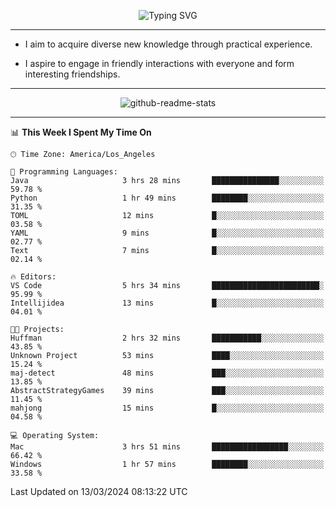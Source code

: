 <p align="center">
  <img src="https://readme-typing-svg.demolab.com?font=Fira+Code&weight=500&size=32&duration=2500&pause=1600&center=true&vCenter=true&random=false&width=1024&height=64&lines=Hi+there+%F0%9F%91%8B;I'm+delighted+you+could+make+it+here+%F0%9F%8E%89;I'm+Harry%2C+a+college+student+still+finding+my+way" alt="Typing SVG" />
</p>


---


- I aim to acquire diverse new knowledge through practical experience.

- I aspire to engage in friendly interactions with everyone and form interesting friendships.


---


<p align="center">
  <img src="https://github-readme-stats.vercel.app/api?username=Harry-Jing&show_icons=true" alt="github-readme-stats"/>
</p>


---

<!--START_SECTION:waka-->
📊 **This Week I Spent My Time On** 

```text
🕑︎ Time Zone: America/Los_Angeles

💬 Programming Languages: 
Java                     3 hrs 28 mins       ███████████████░░░░░░░░░░   59.78 % 
Python                   1 hr 49 mins        ████████░░░░░░░░░░░░░░░░░   31.35 % 
TOML                     12 mins             █░░░░░░░░░░░░░░░░░░░░░░░░   03.58 % 
YAML                     9 mins              █░░░░░░░░░░░░░░░░░░░░░░░░   02.77 % 
Text                     7 mins              █░░░░░░░░░░░░░░░░░░░░░░░░   02.14 % 

🔥 Editors: 
VS Code                  5 hrs 34 mins       ████████████████████████░   95.99 % 
Intellijidea             13 mins             █░░░░░░░░░░░░░░░░░░░░░░░░   04.01 % 

🐱‍💻 Projects: 
Huffman                  2 hrs 32 mins       ███████████░░░░░░░░░░░░░░   43.85 % 
Unknown Project          53 mins             ████░░░░░░░░░░░░░░░░░░░░░   15.24 % 
maj-detect               48 mins             ███░░░░░░░░░░░░░░░░░░░░░░   13.85 % 
AbstractStrategyGames    39 mins             ███░░░░░░░░░░░░░░░░░░░░░░   11.45 % 
mahjong                  15 mins             █░░░░░░░░░░░░░░░░░░░░░░░░   04.58 % 

💻 Operating System: 
Mac                      3 hrs 51 mins       █████████████████░░░░░░░░   66.42 % 
Windows                  1 hr 57 mins        ████████░░░░░░░░░░░░░░░░░   33.58 % 
```


 Last Updated on 13/03/2024 08:13:22 UTC
<!--END_SECTION:waka-->
